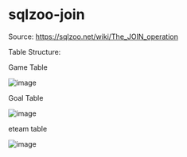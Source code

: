 # sqlzoo-join
Source: https://sqlzoo.net/wiki/The_JOIN_operation

Table Structure:

Game Table

![image](https://user-images.githubusercontent.com/90609377/133193585-4e4d206c-fa32-409c-bb43-2547d12700ca.png)

Goal Table

![image](https://user-images.githubusercontent.com/90609377/133193628-cd77f4e9-b373-402f-948d-57a47dee0ff6.png)

eteam table

![image](https://user-images.githubusercontent.com/90609377/133193665-81a5bea5-4db0-4f4f-9970-773f57b5dfb6.png)

